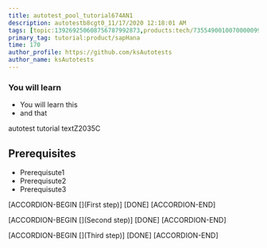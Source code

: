 ```yaml
---
title: autotest_pool_tutorial674AN1
description: autotestb8cgt0_11/17/2020 12:18:01 AM
tags: [topic:139269250608756787992873,products:tech/73554900100700000996,tutorial:experience/advanced]
primary_tag: tutorial:product/sapHana
time: 170
author_profile: https://github.com/ksAutotests
author_name: ksAutotests
---
```

### You will learn
- You will learn this
- and that

autotest tutorial textZ2035C

## Prerequisites
- Prerequisute1
- Prerequisute2
- Prerequisute3

[ACCORDION-BEGIN [](First step)]
[DONE]
[ACCORDION-END]

[ACCORDION-BEGIN [](Second step)]
[DONE]
[ACCORDION-END]

[ACCORDION-BEGIN [](Third step)]
[DONE]
[ACCORDION-END]

